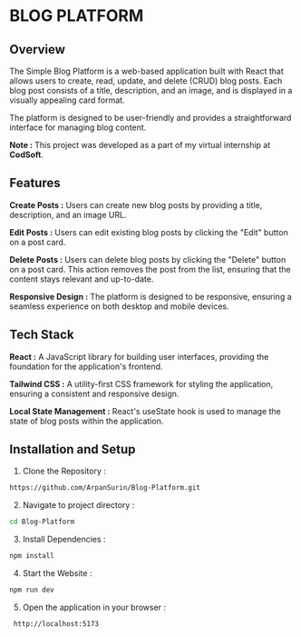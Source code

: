 # BLOG PLATFORM

## Overview
The Simple Blog Platform is a web-based application built with React that allows users to create, read, update, and delete (CRUD) blog posts. Each blog post consists of a title, description, and an image, and is displayed in a visually appealing card format.

The platform is designed to be user-friendly and provides a straightforward interface for managing blog content.

**Note :** This project was developed as a part of my virtual internship at **CodSoft**.

## Features
**Create Posts :** Users can create new blog posts by providing a title, description, and an image URL. 

**Edit Posts :** Users can edit existing blog posts by clicking the "Edit" button on a post card.


**Delete Posts :** Users can delete blog posts by clicking the "Delete" button on a post card. This action removes the post from the list, ensuring that the content stays relevant and up-to-date.

**Responsive Design :** The platform is designed to be responsive, ensuring a seamless experience on both desktop and mobile devices.

## Tech Stack
**React :** A JavaScript library for building user interfaces, providing the foundation for the application's frontend.

**Tailwind CSS :** A utility-first CSS framework for styling the application, ensuring a consistent and responsive design.

**Local State Management :** React's useState hook is used to manage the state of blog posts within the application.

## Installation and Setup

1. Clone the Repository :
```bash
https://github.com/ArpanSurin/Blog-Platform.git
```

2. Navigate to project directory :
```bash
cd Blog-Platform
```

3. Install Dependencies :
```bash
npm install
```

4. Start the Website :
```bash
npm run dev
```

5. Open the application in your browser :
```bash
 http://localhost:5173
```